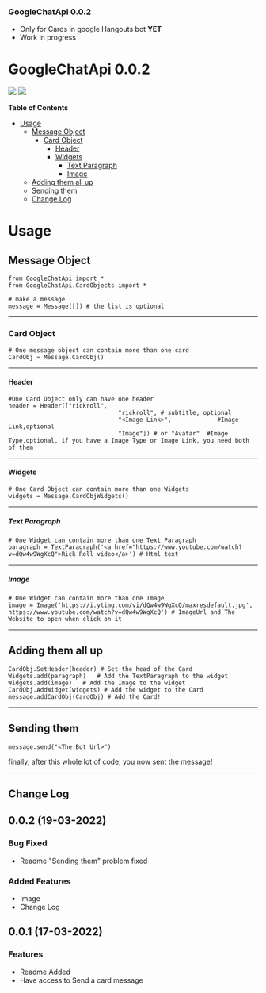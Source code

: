 ### GoogleChatApi 0.0.2

- Only for Cards in google Hangouts bot **YET**
- Work in progress

# GoogleChatApi 0.0.2

![](https://img.shields.io/badge/language-python-yellow.svg) ![](https://img.shields.io/badge/python-package-green.svg)

**Table of Contents**
- [Usage](#usage)
  * [Message Object](#message-object)
    + [Card Object](#card-object)
      - [Header](#header)
      - [Widgets](#widgets)
        * [Text Paragraph](#text-paragraph)
        * [Image](#Image)
  * [Adding them all up](#adding-them-all-up)
  * [Sending them](#sending-them)
  * [Change Log](#Change-Log)

# Usage
## Message Object
    from GoogleChatApi import *
    from GoogleChatApi.CardObjects import *
    
	# make a message
    message = Message([]) # the list is optional
-- -
### Card Object
	# One message object can contain more than one card
	CardObj = Message.CardObj()
-- -
#### Header
	#One Card Object only can have one header
	header = Header(["rickroll",
	                               "rickroll", # subtitle, optional
                                   "<Image Link>",             #Image Link,optional
                                   "Image"]) # or "Avatar"  #Image Type,optional, if you have a Image Type or Image Link, you need both of them
-- -
#### Widgets 
	# One Card Object can contain more than one Widgets
	widgets = Message.CardObjWidgets()
-- -
##### Text Paragraph
	# One Widget can contain more than one Text Paragraph
	paragraph = TextParagraph('<a href="https://www.youtube.com/watch?v=dQw4w9WgXcQ">Rick Roll video</a>') # Html text
-- -
##### Image
    # One Widget can contain more than one Image
    image = Image('https://i.ytimg.com/vi/dQw4w9WgXcQ/maxresdefault.jpg', https://www.youtube.com/watch?v=dQw4w9WgXcQ') # ImageUrl and The Website to open when click on it
-- -
## Adding them all up
	CardObj.SetHeader(header) # Set the head of the Card
	Widgets.add(paragraph)   # Add the TextParagraph to the widget
    Widgets.add(image)   # Add the Image to the widget
	CardObj.AddWidget(widgets) # Add the widget to the Card
	message.addCardObj(CardObj) # Add the Card!
-- -
## Sending them
	message.send("<The Bot Url>") 
finally, after this whole lot of code, you now sent the message!

-- -
## Change Log

## 0.0.2 (19-03-2022)
### Bug Fixed
- Readme "Sending them" problem fixed

### Added Features
- Image
- Change Log

## 0.0.1 (17-03-2022)
### Features
- Readme Added
- Have access to Send a card message
